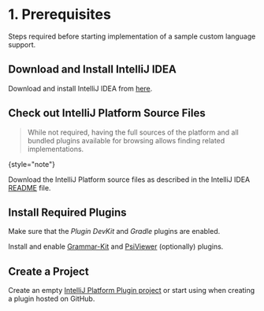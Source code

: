 <!-- Copyright 2000-2023 JetBrains s.r.o. and contributors. Use of this source code is governed by the Apache 2.0 license. -->

# 1. Prerequisites

<link-summary>Steps required before starting implementation of a sample custom language support.</link-summary>

<include from="language_and_filetype.md" element-id="custom_language_tutorial_header"></include>

## Download and Install IntelliJ IDEA

Download and install IntelliJ IDEA from [here](https://www.jetbrains.com/idea/download/).

## Check out IntelliJ Platform Source Files

> While not required, having the full sources of the platform and all bundled plugins available for browsing allows finding related implementations.
>
{style="note"}

Download the IntelliJ Platform source files as described in the IntelliJ IDEA [README](%gh-ic%/README.md) file.

## Install Required Plugins

Make sure that the _Plugin DevKit_ and _Gradle_ plugins are enabled.

<include from="snippets.topic" element-id="pluginDevKitAvailability"/>

Install and enable [Grammar-Kit](https://plugins.jetbrains.com/plugin/6606-grammar-kit) and [PsiViewer](https://plugins.jetbrains.com/plugin/227-psiviewer) (optionally) plugins.

## Create a Project

Create an empty [IntelliJ Platform Plugin project](creating_plugin_project.md) or start using [](plugin_github_template.md) when creating a plugin hosted on GitHub.
